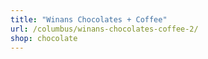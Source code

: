 ```yaml
---
title: "Winans Chocolates + Coffee"
url: /columbus/winans-chocolates-coffee-2/
shop: chocolate
---
```

